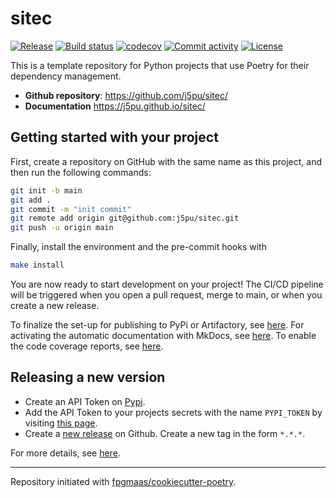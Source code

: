 # sitec

[![Release](https://img.shields.io/github/v/release/j5pu/sitec)](https://img.shields.io/github/v/release/j5pu/sitec)
[![Build status](https://img.shields.io/github/actions/workflow/status/j5pu/sitec/main.yml?branch=main)](https://github.com/j5pu/sitec/actions/workflows/main.yml?query=branch%3Amain)
[![codecov](https://codecov.io/gh/j5pu/sitec/branch/main/graph/badge.svg)](https://codecov.io/gh/j5pu/sitec)
[![Commit activity](https://img.shields.io/github/commit-activity/m/j5pu/sitec)](https://img.shields.io/github/commit-activity/m/j5pu/sitec)
[![License](https://img.shields.io/github/license/j5pu/sitec)](https://img.shields.io/github/license/j5pu/sitec)

This is a template repository for Python projects that use Poetry for their dependency management.

- **Github repository**: <https://github.com/j5pu/sitec/>
- **Documentation** <https://j5pu.github.io/sitec/>

## Getting started with your project

First, create a repository on GitHub with the same name as this project, and then run the following commands:

``` bash
git init -b main
git add .
git commit -m "init commit"
git remote add origin git@github.com:j5pu/sitec.git
git push -u origin main
```

Finally, install the environment and the pre-commit hooks with 

```bash
make install
```

You are now ready to start development on your project! The CI/CD
pipeline will be triggered when you open a pull request, merge to main,
or when you create a new release.

To finalize the set-up for publishing to PyPi or Artifactory, see
[here](https://fpgmaas.github.io/cookiecutter-poetry/features/publishing/#set-up-for-pypi).
For activating the automatic documentation with MkDocs, see
[here](https://fpgmaas.github.io/cookiecutter-poetry/features/mkdocs/#enabling-the-documentation-on-github).
To enable the code coverage reports, see [here](https://fpgmaas.github.io/cookiecutter-poetry/features/codecov/).

## Releasing a new version

- Create an API Token on [Pypi](https://pypi.org/).
- Add the API Token to your projects secrets with the name `PYPI_TOKEN` by visiting 
[this page](https://github.com/j5pu/sitec/settings/secrets/actions/new).
- Create a [new release](https://github.com/j5pu/sitec/releases/new) on Github. 
Create a new tag in the form ``*.*.*``.

For more details, see [here](https://fpgmaas.github.io/cookiecutter-poetry/features/cicd/#how-to-trigger-a-release).

---

Repository initiated with [fpgmaas/cookiecutter-poetry](https://github.com/fpgmaas/cookiecutter-poetry).